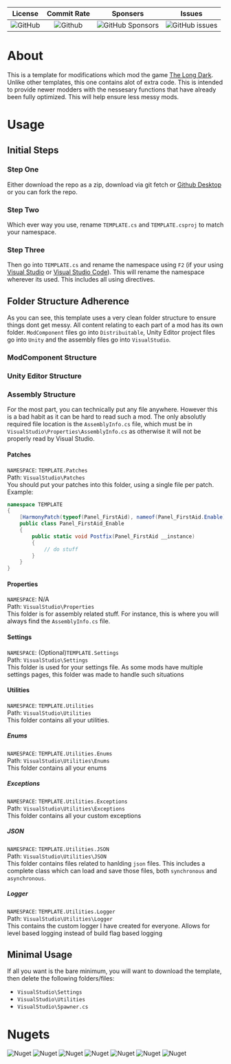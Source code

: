 
| License | Commit Rate | Sponsers | Issues |
| :---: | :---: | :---: | :---: |
| ![GitHub](https://img.shields.io/github/license/Arkhorse/TLD-Mod-Template?style=for-the-badge) | ![Github](https://img.shields.io/github/commit-activity/y/Arkhorse/TLD-Mod-Template?style=for-the-badge) | ![GitHub Sponsors](https://img.shields.io/github/sponsors/Arkhorse?style=for-the-badge&link=https%3A%2F%2Fpaypal.me%2FArkhorse) | ![GitHub issues](https://img.shields.io/github/issues/Arkhorse/TLD-Mod-Template?style=for-the-badge) |

# About
This is a template for modifications which mod the game [The Long Dark](https://www.thelongdark.com). Unlike other templates, this one contains alot of extra code. This is intended to provide newer modders with the nessesary functions that have already been fully optimized. This will help ensure less messy mods.

# Usage

## Initial Steps
### Step One
Either download the repo as a zip, download via git fetch or [Github Desktop](https://desktop.github.com) or you can fork the repo. 
### Step Two
Which ever way you use, rename `TEMPLATE.cs` and `TEMPLATE.csproj` to match your namespace.
### Step Three
Then go into `TEMPLATE.cs` and rename the namespace using `F2` (if your using [Visual Studio](https://visualstudio.microsoft.com) or [Visual Studio Code](https://code.visualstudio.com)). This will rename the namespace wherever its used. This includes all using directives.

## Folder Structure Adherence
As you can see, this template uses a very clean folder structure to ensure things dont get messy. All content relating to each part of a mod has its own folder. `ModComponent` files go into `Distribuitable`, Unity Editor project files go into `Unity` and the assembly files go into `VisualStudio`.

### ModComponent Structure

### Unity Editor Structure

### Assembly Structure
For the most part, you can technically put any file anywhere. However this is a bad habit as it can be hard to read such a mod. The only absolutly required file location is the `AssemblyInfo.cs` file, which must be in `VisualStudio\Properties\AssemblyInfo.cs` as otherwise it will not be properly read by Visual Studio.

#### Patches
`NAMESPACE`: `TEMPLATE.Patches` <br />
Path: `VisualStudio\Patches` <br />
You should put your patches into this folder, using a single file per patch. Example:
```cs
namespace TEMPLATE
{
    [HarmonyPatch(typeof(Panel_FirstAid), nameof(Panel_FirstAid.Enable), new Type[] { typeof(bool) })]
    public class Panel_FirstAid_Enable
    {
        public static void Postfix(Panel_FirstAid __instance)
        {
            // do stuff
        }
    }
}
```
#### Properties
`NAMESPACE`: N/A <br />
Path: `VisualStudio\Properties` <br />
This folder is for assembly related stuff. For instance, this is where you will always find the `AssemblyInfo.cs` file.

#### Settings
`NAMESPACE`: (Optional)`TEMPLATE.Settings` <br />
Path: `VisualStudio\Settings` <br />
This folder is used for your settings file. As some mods have multiple settings pages, this folder was made to handle such situations

#### Utilities
`NAMESPACE`: `TEMPLATE.Utilities` <br />
Path: `VisualStudio\Utilities` <br />
This folder contains all your utilities.

##### Enums
`NAMESPACE`: `TEMPLATE.Utilities.Enums` <br />
Path: `VisualStudio\Utilities\Enums` <br />
This folder contains all your enums
##### Exceptions
`NAMESPACE`: `TEMPLATE.Utilities.Exceptions` <br />
Path: `VisualStudio\Utilities\Exceptions` <br />
This folder contains all your custom exceptions
##### JSON
`NAMESPACE`: `TEMPLATE.Utilities.JSON` <br />
Path: `VisualStudio\Utilities\JSON` <br />
This folder contains files related to hanlding `json` files. This includes a complete class which can load and save those files, both `synchronous` and `asynchronous`.
##### Logger
`NAMESPACE`: `TEMPLATE.Utilities.Logger` <br />
Path: `VisualStudio\Utilities\Logger` <br />
This contains the custom logger I have created for everyone. Allows for level based logging instead of build flag based logging

## Minimal Usage
If all you want is the bare minimum, you will want to download the template, then delete the following folders/files:
- `VisualStudio\Settings`
- `VisualStudio\Utilities`
- `VisualStudio\Spawner.cs`

# Nugets
![Nuget](https://img.shields.io/nuget/v/STBlade.Modding.TLD.Il2CppAssemblies.Windows?style=for-the-badge&label=Il2Cpp%20Assemblies)
![Nuget](https://img.shields.io/nuget/v/STBlade.Modding.TLD.ModSettings?style=for-the-badge&label=Mod%20Settings)
![Nuget](https://img.shields.io/nuget/v/STBlade.Modding.TLD.ModComponent?style=for-the-badge&label=Mod%20Component)
![Nuget](https://img.shields.io/nuget/v/STBlade.Modding.TLD.LocalizationUtilities?style=for-the-badge&label=Localization%20Utilities)
![Nuget](https://img.shields.io/nuget/v/STBlade.Modding.TLD.CraftingRevisions?style=for-the-badge&label=Crafting%20Revisions)
![Nuget](https://img.shields.io/nuget/v/STBlade.Modding.TLD.GearSpawner?style=for-the-badge&label=Gear%20Spawner)
![Nuget](https://img.shields.io/nuget/v/STBlade.Modding.TLD.ModData?style=for-the-badge&label=Mod%20Data)
